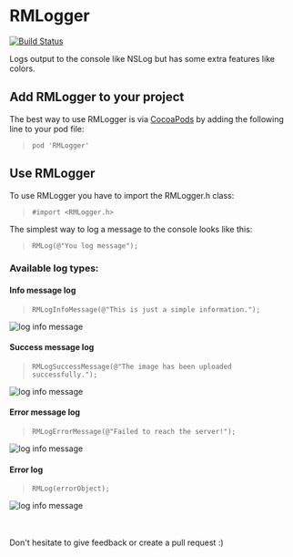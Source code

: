 # RMLogger
[![Build Status](https://travis-ci.org/packatino/RMLogger.svg?branch=master)](https://travis-ci.org/packatino/RMLogger)

Logs output to the console like NSLog but has some extra features like colors.

## Add RMLogger to your project
The best way to use RMLogger is via [CocoaPods](https://cocoapods.org/) by adding the following line to your pod file:
>     pod 'RMLogger'

## Use RMLogger
To use RMLogger you have to import the RMLogger.h class:
>     #import <RMLogger.h>

The simplest way to log a message to the console looks like this:
>     RMLog(@"You log message");

### Available log types:

#### Info message log
>     RMLogInfoMessage(@"This is just a simple information.");
![log info message](http://www.robert-missbach.com/assets/RMLogger/RMLogger-infoMessage-log-example.png)
<br />

#### Success message log
>     RMLogSuccessMessage(@"The image has been uploaded successfully.");
![log info message](http://www.robert-missbach.com/assets/RMLogger/RMLogger-successMessage-log-example.png)
<br />

#### Error message log
>     RMLogErrorMessage(@"Failed to reach the server!");
![log info message](http://www.robert-missbach.com/assets/RMLogger/RMLogger-errorMessage-log-example.png)
<br />

#### Error log
>     RMLog(errorObject);
![log info message](http://www.robert-missbach.com/assets/RMLogger/RMLogger-error-log-example.png)

<br />
<br />
Don't hesitate to give feedback or create a pull request :)

